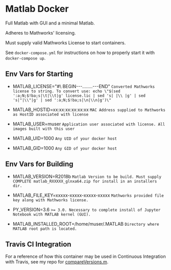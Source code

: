 # Matlab Docker


Full Matlab with GUI and a minimal Matlab. 

Adheres to Mathworks' licensing. 

Must supply valid Mathworks License to start containers.

See `docker-compose.yml` for instructions on how to properly start it with `docker-compose up`.


## Env Vars for Starting

* MATLAB_LICENSE="#\ BEGIN---........---END" `Converted Mathworks license to string. To convert use: echo \"$(sed ':a;N;$!ba;s|\t|\\t|g' license.lic | sed 's| |\\ |g' | sed 's|"|\\"|g' | sed ':a;N;$!ba;s|\n|\\n|g')\"`

* MATLAB_HOSTID=xx:xx:xx:xx:xx:xx `MAC Address supplied to Mathworks as HostID associated with license`

* MATLAB_USER=muser               `Application user associated with license. All images built with this user`

* MATLAB_UID=1000                 `Any UID of your docker host`

* MATLAB_GID=1000                 `Any GID of your docker host`


## Env Vars for Building

* MATLAB_VERSION=R2018b           `Matlab Version to be build. Must supply COMPLETE matlab_RXXXXX_glnxa64.zip for install in an installers dir.`

* MATLAB_FILE_KEY=xxxxx-xxxxx-xxxxx-xxxxx `Mathworks provided file key along with Mathworks license.` 

* PY_VERSION=3.6                  `>= 3.0. Necessary to complete install of Jupyter Notebook with MATLAB kernel (GUI).`

* MATLAB_INSTALLED_ROOT=/home/muser/.MATLAB `Directory where MATLAB root path is located.`


## Travis CI Integration

For a reference of how this container may be used in Continuous Integration with Travis, see my repo for [compareVersions.m](https://github.com/guzman-raphael/compareVersions).